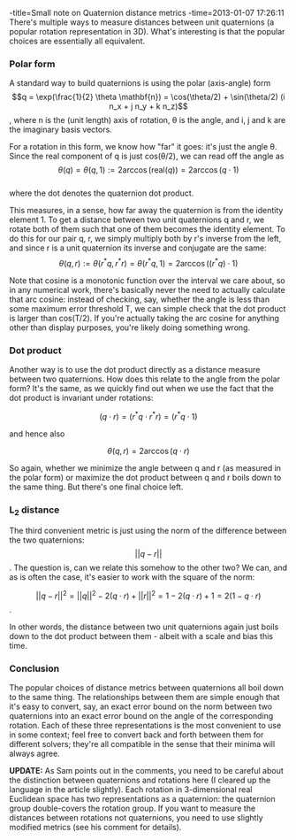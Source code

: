 -title=Small note on Quaternion distance metrics
-time=2013-01-07 17:26:11
There's multiple ways to measure distances between unit quaternions \(a popular rotation representation in 3D\). What's interesting is that the popular choices are essentially all equivalent.

### Polar form

A standard way to build quaternions is using the polar \(axis\-angle\) form
<br>$$q = \exp(\frac{1}{2} \theta \mathbf{n}) = \cos(\theta/2) + \sin(\theta/2) (i n_x + j n_y + k n_z)$$, where n is the \(unit length\) axis of rotation, θ is the angle, and i, j and k are the imaginary basis vectors.

For a rotation in this form, we know how "far" it goes: it's just the angle θ. Since the real component of q is just cos\(θ/2\), we can read off the angle as
<br>$$\theta(q) = \theta(q, 1) := 2 \arccos(\textrm{real}(q)) = 2 \arccos(q \cdot 1)$$
<br>where the dot denotes the quaternion dot product.

This measures, in a sense, how far away the quaternion is from the identity element 1. To get a distance between two unit quaternions q and r, we rotate both of them such that one of them becomes the identity element. To do this for our pair q, r, we simply multiply both by r's inverse from the left, and since r is a unit quaternion its inverse and conjugate are the same:
<br>$$\theta(q,r) := \theta(r^*q, r^*r) = \theta(r^*q, 1) = 2 \arccos((r^*q) \cdot 1)$$

Note that cosine is a monotonic function over the interval we care about, so in any numerical work, there's basically never the need to actually calculate that arc cosine: instead of checking, say, whether the angle is less than some maximum error threshold T, we can simple check that the dot product is larger than cos\(T/2\). If you're actually taking the arc cosine for anything other than display purposes, you're likely doing something wrong.

### Dot product

Another way is to use the dot product directly as a distance measure between two quaternions. How does this relate to the angle from the polar form? It's the same, as we quickly find out when we use the fact that the dot product is invariant under rotations:

$$(q \cdot r) = (r^*q \cdot r^*r) = (r^*q \cdot 1)$$

and hence also

$$\theta(q,r) = 2 \arccos(q \cdot r)$$

So again, whether we minimize the angle between q and r \(as measured in the polar form\) or maximize the dot product between q and r boils down to the same thing. But there's one final choice left.

### L<sub>2</sub> distance

The third convenient metric is just using the norm of the difference between the two quaternions: $$||q-r||$$. The question is, can we relate this somehow to the other two? We can, and as is often the case, it's easier to work with the square of the norm:

$$||q-r||^2 = ||q||^2 - 2 (q \cdot r) + ||r||^2 = 1 - 2 (q \cdot r) + 1 = 2 (1 - q \cdot r)$$.

In other words, the distance between two unit quaternions again just boils down to the dot product between them \- albeit with a scale and bias this time.

### Conclusion

The popular choices of distance metrics between quaternions all boil down to the same thing. The relationships between them are simple enough that it's easy to convert, say, an exact error bound on the norm between two quaternions into an exact error bound on the angle of the corresponding rotation. Each of these three representations is the most convenient to use in some context; feel free to convert back and forth between them for different solvers; they're all compatible in the sense that their minima will always agree.

**UPDATE:** As Sam points out in the comments, you need to be careful about the distinction between quaternions and rotations here \(I cleared up the language in the article slightly\). Each rotation in 3\-dimensional real Euclidean space has two representations as a quaternion: the quaternion group double\-covers the rotation group. If you want to measure the distances between rotations not quaternions, you need to use slightly modified metrics \(see his comment for details\).